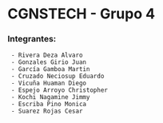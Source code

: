 # CGNSTECH - Grupo 4
### Integrantes:
```
 - Rivera Deza Alvaro
 - Gonzales Girio Juan
 - García Gamboa Martin
 - Cruzado Neciosup Eduardo
 - Vicuña Huaman Diego
 - Espejo Arroyo Christopher
 - Kochi Nagamine Jimmy
 - Escriba Pino Monica 
 - Suarez Rojas Cesar
```